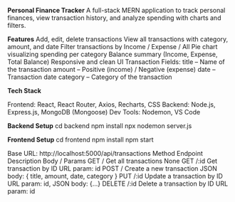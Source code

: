 **Personal Finance Tracker**
A full-stack MERN application to track personal finances, view transaction history, and analyze spending with charts and filters.

**Features**
Add, edit, delete transactions
View all transactions with category, amount, and date
Filter transactions by Income / Expense / All
Pie chart visualizing spending per category
Balance summary (Income, Expense, Total Balance)
Responsive and clean UI
Transaction Fields:
title – Name of the transaction
amount – Positive (income) / Negative (expense)
date – Transaction date
category – Category of the transaction

**Tech Stack**

Frontend: React, React Router, Axios, Recharts, CSS
Backend: Node.js, Express.js, MongoDB (Mongoose)
Dev Tools: Nodemon, VS Code

**Backend Setup**
cd backend
npm install
npx nodemon server.js

**Frontend Setup**
cd frontend
npm install
npm start


Base URL: http://localhost:5000/api/transactions
Method	Endpoint	Description	Body / Params
GET	/	Get all transactions	None
GET	/:id	Get transaction by ID	URL param: id
POST	/	Create a new transaction	JSON body: { title, amount, date, category }
PUT	/:id	Update a transaction by ID	URL param: id, JSON body: {...}
DELETE	/:id	Delete a transaction by ID	URL param: id

